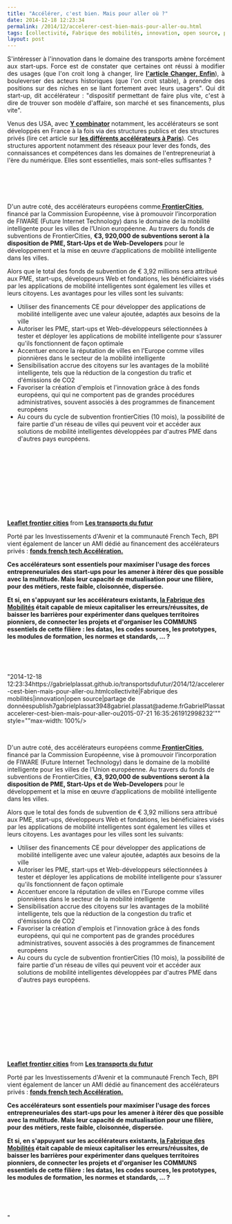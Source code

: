 ```yaml
---
title: "Accélérer, c'est bien. Mais pour aller où ?"
date: 2014-12-18 12:23:34
permalink: /2014/12/accelerer-cest-bien-mais-pour-aller-ou.html
tags: [collectivité, Fabrique des mobilités, innovation, open source, partage de données]
layout: post
---
```


<p style="text-align: justify;">S'intéresser à l'innovation dans le domaine des transports amène forcément aux start-ups. Force est de constater que certaines ont réussi à modifier des usages (que l'on croit long à changer, lire <a href="https://gabrielplassat.github.io/transportsdufutur/2014/12/changer-de-mobilite.html" target="_blank"><strong>l'article Changer, Enfin</strong></a>), à bouleverser des acteurs historiques (que l'on croit stable), à prendre des positions sur des niches en se liant fortement avec leurs usagers". Qui dit start-up, dit accélérateur : "dispositif permettant de faire plus vite, c'est à dire de trouver son modèle d'affaire, son marché et ses financements, plus vite".</p> <p style=""text-align: justify>Venus des USA, avec <a href=""https://www.ycombinator.com/"" target=""_blank""><strong>Y combinator</strong></a> notamment, les accélérateurs se sont développés en France à la fois via des structures publics et des structures privés (lire cet article sur <a href=""http://lentreprise.lexpress.fr/creation-entreprise/etapes-creation/le-top-des-incubateurs-et-accelerateurs-de-start-up-a-paris_1534130.html"" target=""_blank""><strong>les différents accélérateurs à Paris</strong></a>). Ces structures apportent notamment des réseaux pour lever des fonds, des connaissances et compétences dans les domaines de l'entrepreneuriat à l'ère du numérique. Elles sont essentielles, mais sont-elles suffisantes ?</p> <p style=""text-align: justify> </p>   <!--more-->  <p><img rel=""lightbox[]"" alt="""" class=""alwaysThinglink"" src=""//cdn.thinglink.me/api/image/426367677343203329/1024/10/scaletowidth#tl-4263676773432033291912998232'"" style=""max-width: 100% /></p> <p> <script charset=""utf-8"" src=""//cdn.thinglink.me/jse/embed.js"" type=""text/javascript""></script> </p> <p style=""text-align: justify> </p> <p style=""text-align: justify>D'un autre coté, des accélérateurs européens comme<a href=""http://www.fi-frontiercities.eu"" target=""_blank""><strong> FrontierCities</strong></a>, financé par la Commission Européenne, vise à promouvoir l’incorporation de FIWARE (Future Internet Technology) dans le domaine de la mobilité intelligente pour les villes de l’Union européenne. Au travers du fonds de subventions de FrontierCities, <strong>€3, 920,000 de subventions seront à la disposition de PME, Start-Ups et de Web-Developers</strong> pour le développement et la mise en œuvre d’applications de mobilité intelligente dans les villes.</p> <p style=""text-align: justify>Alors que le total des fonds de subvention de € 3,92 millions sera attribué aux PME, start-ups, développeurs Web et fondations, les bénéficiaires visés par les applications de mobilité intelligentes sont également les villes et leurs citoyens. Les avantages pour les villes sont les suivants:</p> <ul> <li>Utiliser des financements CE pour développer des applications de mobilité intelligente avec une valeur ajoutée, adaptés aux besoins de la ville </li> <li>Autoriser les PME, start-ups et Web-développeurs sélectionnées à tester et déployer les applications de mobilité intelligente pour s’assurer qu'ils fonctionnent de façon optimale </li> <li>Accentuer encore la réputation de villes en l'Europe comme villes pionnières dans le secteur de la mobilité intelligente </li> <li>Sensibilisation accrue des citoyens sur les avantages de la mobilité intelligente, tels que la réduction de la congestion du trafic et d'émissions de CO2 </li> <li>Favoriser la création d'emplois et l'innovation grâce à des fonds européens, qui qui ne comportent pas de grandes procédures administratives, souvent associés à des programmes de financement européens </li> <li>Au cours du cycle de subvention frontierCities (10 mois), la possibilité de faire partie d'un réseau de villes qui peuvent voir et accéder aux solutions de mobilité intelligentes développées par d'autres PME dans d'autres pays européens.</li> </ul> <p style=""text-align: center><iframe allowfullscreen="""" frameborder=""0"" height=""290"" marginheight=""0"" marginwidth=""0"" scrolling=""no"" src=""//www.slideshare.net/slideshow/embed_code/42823132"" style=""border: 1px solid #CCC border-width: 1px margin-bottom: 5px max-width: 100% width=""340""> </iframe></p> <div style=""margin-bottom: 5px text-align: center><strong> <a href="https://gabrielplassat.github.io/transportsdufutur//fr.slideshare.net/transportsdufutur/leaflet-frontier-cities"" target=""_blank"" title=""Leaflet frontier cities"">Leaflet frontier cities</a> </strong> from <strong><a href="https://gabrielplassat.github.io/transportsdufutur//www.slideshare.net/transportsdufutur"" target=""_blank"">Les transports du futur</a></strong></div> <p style=""text-align: justify>Porté par les Investissements d'Avenir et la communauté French Tech, BPI vient également de lancer un AMI dédié au financement des accélérateurs privés : <a href=""http://www.bpifrance.fr/Vivez-Bpifrance/Actualites/Fonds-French-Tech-Acceleration-appel-a-manifestation-d-interet-8957"" target=""_blank""><strong>fonds french tech Accélération.</strong></a></p> <p style=""text-align: justify><strong>Ces accélérateurs sont essentiels pour maximiser l'usage des forces entrepreneuriales des start-ups pour les amener à itérer dès que possible avec la multitude. Mais leur capacité de mutualisation pour une filière, pour des métiers, reste faible, cloisonnée, dispersée. <br /></strong></p> <p style=""text-align: justify><strong>Et si, en s'appuyant sur les accélérateurs existants, <a href="https://gabrielplassat.github.io/transportsdufutur/2014/11/innover-aujourdhui-pour-mieux-se-deplacer-demain.html"" target=""_blank"">la Fabrique des Mobilités</a> était capable de mieux capitaliser les erreurs/réussites, de baisser les barrières pour expérimenter dans quelques territoires pionniers, de connecter les projets et d'organiser les COMMUNS essentiels de cette filière : les datas, les codes sources, les prototypes, les modules de formation, les normes et standards, ... ? </strong></p> <p style=""text-align: justify> </p> <p style=""text-align: justify> </p>"2014-12-18 12:23:34https://gabrielplassat.github.io/transportsdufutur/2014/12/accelerer-cest-bien-mais-pour-aller-ou.htmlcollectivité|Fabrique des mobilités|innovation|open source|partage de donnéespublish7gabrielplassat3948gabriel.plassat@ademe.frGabrielPlassataccelerer-cest-bien-mais-pour-aller-ou2015-07-21 16:35:261912998232'"" style=""max-width: 100%/></p> <p> <script charset=""utf-8"" src=""//cdn.thinglink.me/jse/embed.js"" type=""text/javascript""></script> </p> <p style=""text-align: justify> </p> <p style=""text-align: justify>D'un autre coté, des accélérateurs européens comme<a href=""http://www.fi-frontiercities.eu"" target=""_blank""><strong> FrontierCities</strong></a>, financé par la Commission Européenne, vise à promouvoir l’incorporation de FIWARE (Future Internet Technology) dans le domaine de la mobilité intelligente pour les villes de l’Union européenne. Au travers du fonds de subventions de FrontierCities, <strong>€3, 920,000 de subventions seront à la disposition de PME, Start-Ups et de Web-Developers</strong> pour le développement et la mise en œuvre d’applications de mobilité intelligente dans les villes.</p> <p style=""text-align: justify>Alors que le total des fonds de subvention de € 3,92 millions sera attribué aux PME, start-ups, développeurs Web et fondations, les bénéficiaires visés par les applications de mobilité intelligentes sont également les villes et leurs citoyens. Les avantages pour les villes sont les suivants:</p> <ul> <li>Utiliser des financements CE pour développer des applications de mobilité intelligente avec une valeur ajoutée, adaptés aux besoins de la ville</li> <li>Autoriser les PME, start-ups et Web-développeurs sélectionnées à tester et déployer les applications de mobilité intelligente pour s’assurer qu'ils fonctionnent de façon optimale</li> <li>Accentuer encore la réputation de villes en l'Europe comme villes pionnières dans le secteur de la mobilité intelligente</li> <li>Sensibilisation accrue des citoyens sur les avantages de la mobilité intelligente, tels que la réduction de la congestion du trafic et d'émissions de CO2</li> <li>Favoriser la création d'emplois et l'innovation grâce à des fonds européens, qui qui ne comportent pas de grandes procédures administratives, souvent associés à des programmes de financement européens</li> <li>Au cours du cycle de subvention frontierCities (10 mois), la possibilité de faire partie d'un réseau de villes qui peuvent voir et accéder aux solutions de mobilité intelligentes développées par d'autres PME dans d'autres pays européens.</li> </ul> <p style=""text-align: center><iframe allowfullscreen="""" frameborder=""0"" height=""290"" marginheight=""0"" marginwidth=""0"" scrolling=""no"" src=""//www.slideshare.net/slideshow/embed_code/42823132"" style=""border: 1px solid #CCCwidth=""340""> </iframe></p> <div style=""margin-bottom: 5px><strong> <a href="https://gabrielplassat.github.io/transportsdufutur//fr.slideshare.net/transportsdufutur/leaflet-frontier-cities"" target=""_blank"" title=""Leaflet frontier cities"">Leaflet frontier cities</a> </strong> from <strong><a href="https://gabrielplassat.github.io/transportsdufutur//www.slideshare.net/transportsdufutur"" target=""_blank"">Les transports du futur</a></strong></div> <p style=""text-align: justify>Porté par les Investissements d'Avenir et la communauté French Tech, BPI vient également de lancer un AMI dédié au financement des accélérateurs privés : <a href=""http://www.bpifrance.fr/Vivez-Bpifrance/Actualites/Fonds-French-Tech-Acceleration-appel-a-manifestation-d-interet-8957"" target=""_blank""><strong>fonds french tech Accélération.</strong></a></p> <p style=""text-align: justify><strong>Ces accélérateurs sont essentiels pour maximiser l'usage des forces entrepreneuriales des start-ups pour les amener à itérer dès que possible avec la multitude. Mais leur capacité de mutualisation pour une filière, pour des métiers, reste faible, cloisonnée, dispersée. <br /></strong></p> <p style=""text-align: justify><strong>Et si, en s'appuyant sur les accélérateurs existants, <a href="https://gabrielplassat.github.io/transportsdufutur/2014/11/innover-aujourdhui-pour-mieux-se-deplacer-demain.html"" target=""_blank"">la Fabrique des Mobilités</a> était capable de mieux capitaliser les erreurs/réussites, de baisser les barrières pour expérimenter dans quelques territoires pionniers, de connecter les projets et d'organiser les COMMUNS essentiels de cette filière : les datas, les codes sources, les prototypes, les modules de formation, les normes et standards, ... ? </strong></p> <p style=""text-align: justify> </p> <p style=""text-align: justify> </p>"
